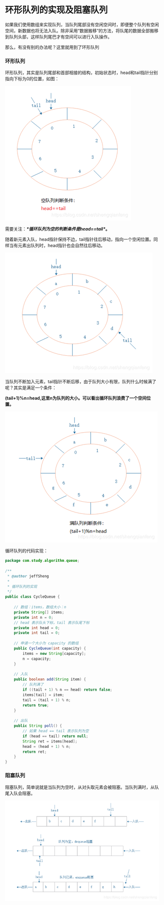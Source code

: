 # 环形队列的实现及阻塞队列

如果我们使用数组来实现队列，当队列尾部没有空闲空间时，即便整个队列有空闲空间，新数据也将无法入队。除非采用“数据搬移”的方法，将队尾的数据全部搬移到队列头部，这样队列尾巴才有空间可以进行入队操作。

那么，有没有别的办法呢？这里就用到了环形队列

### 环形队列

环形队列，其实是队列尾部和首部相接的结构，初始状态时，head和tail指针分别指向下标为0的位置，如图：

![环形队列的实现及阻塞队列](./images/环形队列的实现及阻塞队列/环形队列的实现及阻塞队列1.jpg)

需要关注：***\*循环队列为空的判断条件是head==tail\**。**

随着新元素入队，head指针保持不边，tail指针往后移动，指向一个空闲位置。同样当有元素出队列时，head指针也会自然往后移动。

![环形队列的实现及阻塞队列](./images/环形队列的实现及阻塞队列/环形队列的实现及阻塞队列2.jpg)

当队列不断加入元素，tail指针不断后移，由于队列大小有限，队列什么时候满了呢？其实是满足一个条件：

**(tail+1)%n=head,这里n为队列的大小。可以看出循环队列浪费了一个空间位置。**

![环形队列的实现及阻塞队列](./images/环形队列的实现及阻塞队列/环形队列的实现及阻塞队列3.jpg)

循环队列的代码实现：

```java
package com.study.algorithm.queue;
 
/**
 * @author jeffSheng
 * 
 * 循环队列的实现
 */
public class CycleQueue {
 
    // 数组：items，数组大小：n
    private String[] items;
    private int n = 0;
    // head 表示队头下标，tail 表示队尾下标
    private int head = 0;
    private int tail = 0;
 
    // 申请一个大小为 capacity 的数组
    public CycleQueue(int capacity) {
        items = new String[capacity];
        n = capacity;
    }
 
    // 入队
    public boolean add(String item) {
        // 队列满了
        if ((tail + 1) % n == head) return false;
        items[tail] = item;
        tail = (tail + 1) % n;
        return true;
    }
 
    // 出队
    public String poll() {
        // 如果 head == tail 表示队列为空
        if (head == tail) return null;
        String ret = items[head];
        head = (head + 1) % n;
        return ret;
    }
}
```

### 阻塞队列

阻塞队列，简单说就是当队列为空时，从对头取元素会被阻塞。当队列满时，从队尾入队会阻塞。

![环形队列的实现及阻塞队列](./images/环形队列的实现及阻塞队列/环形队列的实现及阻塞队列4.jpg)